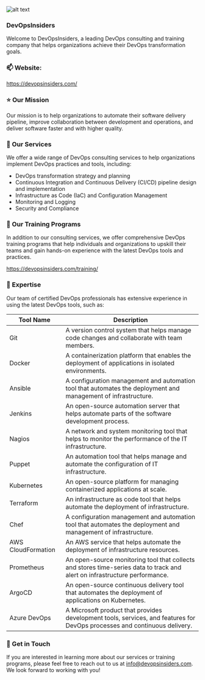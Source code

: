 
![alt text](https://devopsinsiders.com/wp-content/uploads/2023/01/lightlogo.png)
### DevOpsInsiders
Welcome to DevOpsInsiders, a leading DevOps consulting and training company that helps organizations achieve their DevOps transformation goals.

### 📫 Website:
https://devopsinsiders.com/

### ⭐ Our Mission
Our mission is to help organizations to automate their software delivery pipeline, improve collaboration between development and operations, and deliver software faster and with higher quality.

### 🏢 Our Services
We offer a wide range of DevOps consulting services to help organizations implement DevOps practices and tools, including:

* DevOps transformation strategy and planning
* Continuous Integration and Continuous Delivery (CI/CD) pipeline design and implementation
* Infrastructure as Code (IaC) and Configuration Management
* Monitoring and Logging
* Security and Compliance

### 📃 Our Training Programs
In addition to our consulting services, we offer comprehensive DevOps training programs that help individuals and organizations to upskill their teams and gain hands-on experience with the latest DevOps tools and practices. 

https://devopsinsiders.com/training/

### 🔭 Expertise
Our team of certified DevOps professionals has extensive experience in using the latest DevOps tools, such as:

| Tool Name | Description |
| ---------- | ----------- |
| Git | A version control system that helps manage code changes and collaborate with team members. |
| Docker | A containerization platform that enables the deployment of applications in isolated environments. |
| Ansible | A configuration management and automation tool that automates the deployment and management of infrastructure. |
| Jenkins | An open-source automation server that helps automate parts of the software development process. |
| Nagios | A network and system monitoring tool that helps to monitor the performance of the IT infrastructure. |
| Puppet | An automation tool that helps manage and automate the configuration of IT infrastructure. |
| Kubernetes | An open-source platform for managing containerized applications at scale. |
| Terraform | An infrastructure as code tool that helps automate the deployment of infrastructure. |
| Chef | A configuration management and automation tool that automates the deployment and management of infrastructure. |
| AWS CloudFormation | An AWS service that helps automate the deployment of infrastructure resources. |
| Prometheus | An open-source monitoring tool that collects and stores time-series data to track and alert on infrastructure performance. |
| ArgoCD | An open-source continuous delivery tool that automates the deployment of applications on Kubernetes. |
| Azure DevOps | A Microsoft product that provides development tools, services, and features for DevOps processes and continuous delivery. |

### 📧 Get in Touch
If you are interested in learning more about our services or training programs, please feel free to reach out to us at info@devopsinsiders.com. We look forward to working with you!
    


  
   

